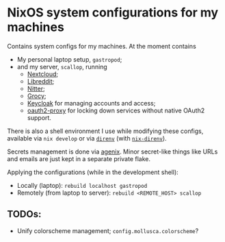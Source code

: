 # NixOS system configurations for my machines

Contains system configs for my machines. At the moment contains

- My personal laptop setup, `gastropod`;
- and my server, `scallop`, running
  - [Nextcloud](https://nextcloud.com);
  - [Libreddit](https://github.com/libreddit/libreddit);
  - [Nitter](https://github.com/zedeus/nitter);
  - [Grocy](https://grocy.info/);
  - [Keycloak](https://www.keycloak.org/) for managing accounts and access;
  - [oauth2-proxy](https://github.com/oauth2-proxy/oauth2-proxy) for locking down services without native OAuth2 support.

There is also a shell environment I use while modifying these configs, available via `nix develop` or via [`direnv`](https://direnv.net/) (with [`nix-direnv`](https://github.com/nix-community/nix-direnv)).

Secrets management is done via [agenix](https://github.com/ryantm/agenix). Minor secret-like things like URLs and emails are just kept in a separate private flake.

Applying the configurations (while in the development shell):

- Locally (laptop): ```rebuild localhost gastropod```
- Remotely (from laptop to server): ```rebuild <REMOTE_HOST> scallop```


## TODOs:
- Unify colorscheme management; `config.mollusca.colorscheme`?
